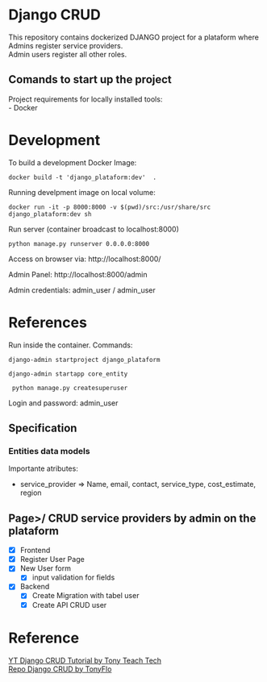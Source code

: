 # Django CRUD
This repository contains dockerized DJANGO project for a plataform where Admins register service providers. <br>
Admin users register all other roles.<br>


## Comands to start up the project 
  Project requirements for locally installed tools:    <br>
    - Docker    
 
# Development

 To build a development Docker Image:
```
docker build -t 'django_plataform:dev'  .   
```

 Running develpment image on local volume: 
```
docker run -it -p 8000:8000 -v $(pwd)/src:/usr/share/src django_plataform:dev sh
```

Run server (container broadcast to localhost:8000)
```
python manage.py runserver 0.0.0.0:8000
```
Access on browser via: http://localhost:8000/

Admin Panel: http://localhost:8000/admin

Admin credentials: admin_user / admin_user


# References 
Run inside the container.
Commands: 
```
django-admin startproject django_plataform
```
```
django-admin startapp core_entity
```
```
 python manage.py createsuperuser
``` 
  Login and password: admin_user

## Specification 

### Entities data models
Importante atributes: <br>
 - service_provider => Name, email, contact, service_type, cost_estimate, region

## Page>/ CRUD service providers by admin on the plataform 
- [x]  Frontend
  - [x] Register User Page
   - [x] New User form
        - [x] input validation for fields

- [x] Backend
    - [x] Create Migration with tabel user
    - [x] Create API CRUD user

# Reference
[YT Django CRUD Tutorial by Tony Teach Tech](https://www.youtube.com/watch?v=SLTXTG6ZXIM&list=PL_vyuxE-AO-D0Fg-0DyHbekAXOYgRYlWA) <br>
[Repo Django CRUD by TonyFlo](https://github.com/tonyflo/django-crud)
